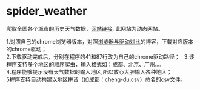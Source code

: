 # spider_weather
爬取全国各个城市的历史天气数据，[网站链接](https://www.aqistudy.cn/historydata/), 此网站为动态网站。                  

1.对照自己的chrome浏览器版本，对照[浏览器与驱动对比](https://blog.csdn.net/huilan_same/article/details/51896672)的博客，下载对应版本的chrome驱动；               
2.下载驱动完成后，分别在程序的41和87行改为自己的chrome驱动路径；  
3.该程序支持多个地区的顺序爬虫，输入格式如：成都、北京、广州....           
4.程序能够提示没有天气数据的输入地区,所以放心大胆输入各种地区；        
5程序支持自动构建以地区拼音（如成都：cheng-du.csv）命名的csv文件。       

